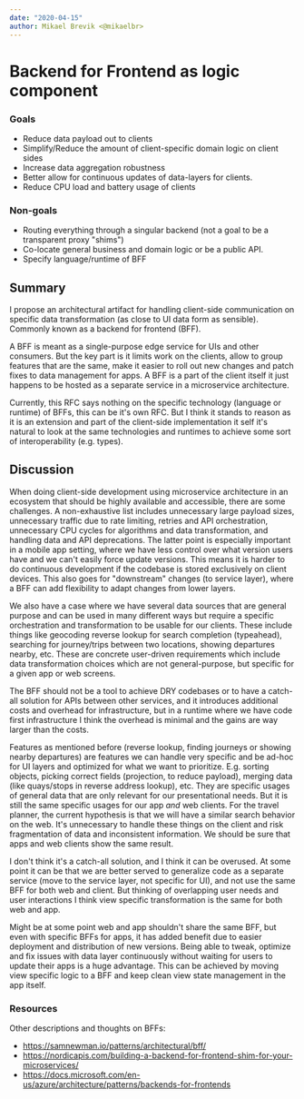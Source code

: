 ```yaml
---
date: "2020-04-15"
author: Mikael Brevik <@mikaelbr>
---
```


# Backend for Frontend as logic component

### Goals

- Reduce data payload out to clients
- Simplify/Reduce the amount of client-specific domain logic on client sides
- Increase data aggregation robustness
- Better allow for continuous updates of data-layers for clients.
- Reduce CPU load and battery usage of clients

### Non-goals

- Routing everything through a singular backend (not a goal to be a transparent
  proxy "shims")
- Co-locate general business and domain logic or be a public API.
- Specify language/runtime of BFF

## Summary

I propose an architectural artifact for handling client-side communication on
specific data transformation (as close to UI data form as sensible). Commonly
known as a backend for frontend (BFF).

A BFF is meant as a single-purpose edge service for UIs and other consumers. But
the key part is it limits work on the clients, allow to group features that are
the same, make it easier to roll out new changes and patch fixes to data
management for apps. A BFF is a part of the client itself it just happens to be
hosted as a separate service in a microservice architecture.

Currently, this RFC says nothing on the specific technology (language or
runtime) of BFFs, this can be it's own RFC. But I think it stands to reason as
it is an extension and part of the client-side implementation it self it's
natural to look at the same technologies and runtimes to achieve some sort of
interoperability (e.g. types).

## Discussion

When doing client-side development using microservice architecture in an
ecosystem that should be highly available and accessible, there are some
challenges. A non-exhaustive list includes unnecessary large payload sizes,
unnecessary traffic due to rate limiting, retries and API orchestration,
unnecessary CPU cycles for algorithms and data transformation, and handling data
and API deprecations. The latter point is especially important in a mobile app
setting, where we have less control over what version users have and we can't
easily force update versions. This means it is harder to do continuous
development if the codebase is stored exclusively on client devices. This also
goes for "downstream" changes (to service layer), where a BFF can add
flexibility to adapt changes from lower layers.

We also have a case where we have several data sources that are general purpose
and can be used in many different ways but require a specific orchestration and
transformation to be usable for our clients. These include things like geocoding
reverse lookup for search completion (typeahead), searching for journey/trips
between two locations, showing departures nearby, etc. These are concrete
user-driven requirements which include data transformation choices which are not
general-purpose, but specific for a given app or web screens.

The BFF should not be a tool to achieve DRY codebases or to have a catch-all
solution for APIs between other services, and it introduces additional costs and
overhead for infrastructure, but in a runtime where we have code first
infrastructure I think the overhead is minimal and the gains are way larger than
the costs.

Features as mentioned before (reverse lookup, finding journeys or showing nearby
departures) are features we can handle very specific and be ad-hoc for UI layers
and optimized for what we want to prioritize. E.g. sorting objects, picking
correct fields (projection, to reduce payload), merging data (like quays/stops
in reverse address lookup), etc. They are specific usages of general data that
are only relevant for our presentational needs. But it is still the same
specific usages for our app _and_ web clients. For the travel planner, the
current hypothesis is that we will have a similar search behavior on the web.
It's unnecessary to handle these things on the client and risk fragmentation of
data and inconsistent information. We should be sure that apps and web clients
show the same result.

I don't think it's a catch-all solution, and I think it can be overused. At some
point it can be that we are better served to generalize code as a separate
service (move to the service layer, not specific for UI), and not use the same
BFF for both web and client. But thinking of overlapping user needs and user
interactions I think view specific transformation is the same for both web and
app.

Might be at some point web and app shouldn't share the same BFF, but even with
specific BFFs for apps, it has added benefit due to easier deployment and
distribution of new versions. Being able to tweak, optimize and fix issues with
data layer continuously without waiting for users to update their apps is a huge
advantage. This can be achieved by moving view specific logic to a BFF and keep
clean view state management in the app itself.

### Resources

Other descriptions and thoughts on BFFs:

- https://samnewman.io/patterns/architectural/bff/
- https://nordicapis.com/building-a-backend-for-frontend-shim-for-your-microservices/
- https://docs.microsoft.com/en-us/azure/architecture/patterns/backends-for-frontends
